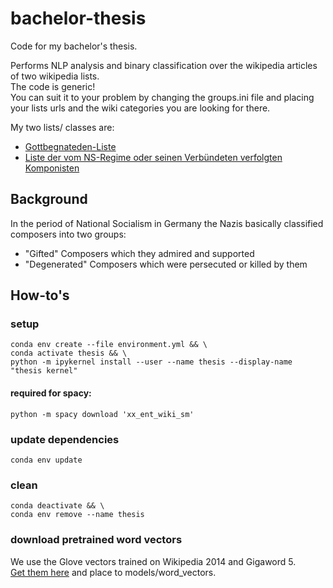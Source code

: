 # bachelor-thesis

Code for my bachelor's thesis. 

Performs NLP analysis and binary classification over the wikipedia articles of two wikipedia lists. \
The code is generic! \
You can suit it to your problem by changing the groups.ini file and placing your lists urls and the wiki categories you are looking for there. 

My two lists/ classes are:
- [Gottbegnateden-Liste](https://de.wikipedia.org/wiki/Gottbegnadeten-Liste)
- [Liste der vom NS-Regime oder seinen Verbündeten verfolgten Komponisten](https://de.wikipedia.org/wiki/Liste_der_vom_NS-Regime_oder_seinen_Verb%C3%BCndeten_verfolgten_Komponisten)

## Background

In the period of National Socialism in Germany the Nazis basically classified composers into two groups:
- "Gifted" Composers which they admired and supported 
- "Degenerated" Composers which were persecuted or killed by them


## How-to's

### setup
``` shell
conda env create --file environment.yml && \
conda activate thesis && \
python -m ipykernel install --user --name thesis --display-name "thesis kernel"

```

#### required for spacy:
``` shell
python -m spacy download 'xx_ent_wiki_sm'
```

### update dependencies
``` shell
conda env update
```

### clean
``` shell
conda deactivate && \
conda env remove --name thesis
```


### download pretrained word vectors

We use the Glove vectors trained on Wikipedia 2014 and Gigaword 5.\
[Get them here](https://nlp.stanford.edu/projects/glove/) and place to models/word_vectors.


